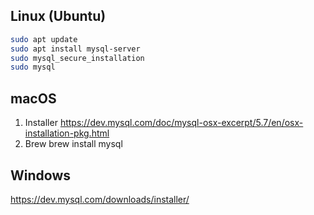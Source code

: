 ## Linux (Ubuntu)

```sh
sudo apt update
sudo apt install mysql-server
sudo mysql_secure_installation
sudo mysql
```

## macOS

1. Installer
https://dev.mysql.com/doc/mysql-osx-excerpt/5.7/en/osx-installation-pkg.html
2. Brew
brew install mysql

## Windows

https://dev.mysql.com/downloads/installer/
